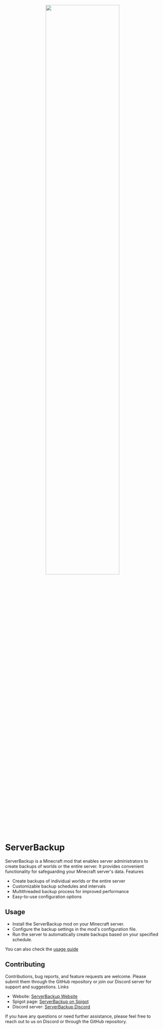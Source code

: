 <p align="center">
    <img src="https://i.imgur.com/h8wLVqH.png" style="width: 69%">
</p>

# ServerBackup

ServerBackup is a Minecraft mod that enables server administrators to create backups of worlds or the entire server. It provides convenient functionality for safeguarding your Minecraft server's data.
Features

* Create backups of individual worlds or the entire server
* Customizable backup schedules and intervals
* Multithreaded backup process for improved performance
* Easy-to-use configuration options

## Usage

* Install the ServerBackup mod on your Minecraft server.
* Configure the backup settings in the mod's configuration file.
* Run the server to automatically create backups based on your specified schedule.

You can also check the [usage guide](https://github.com/P529/ServerBackup/wiki/Usage-guide)

## Contributing

Contributions, bug reports, and feature requests are welcome. Please submit them through the GitHub repository or join our Discord server for support and suggestions.
Links

* Website: [ServerBackup Website](https://server-backup.net/)
* Spigot page: [ServerBackup on Spigot](https://www.spigotmc.org/resources/server-backup-ingame-dropbox-ftp-backup-1-8-1-19-multithreaded.79320/)
* Discord server: [ServerBackup Discord](https://discord.gg/rNzngsCWFC)

If you have any questions or need further assistance, please feel free to reach out to us on Discord or through the GitHub repository.